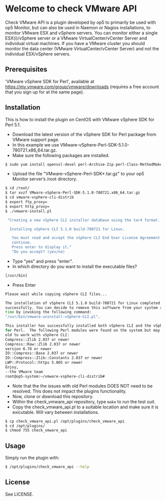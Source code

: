 # Welcome to check VMware API
Check VMware API is a plugin developed by op5 to primarily be used with op5
Monitor, but can also be used in Naemon or Nagios installations, to monitor
VMware ESX and vSphere servers. You can monitor either a single ESX(i)/vSphere
server or a VMware VirtualCenter/vCenter Server and individual virtual
machines. If you have a VMware cluster you should monitor the data center
(VMware VirtualCenter/vCenter Server) and not the individual ESX/vSphere
servers.

## Prerequisites
'VMware vSphere SDK for Perl', available at
https://my.vmware.com/group/vmware/downloads (requires a free account that you
sign up for at the same page).

## Installation
This is how to install the plugin on CentOS with VMware vSphere SDK for Perl
5.1.
- Download the latest version of the vSphere SDK for Perl package from VMware
  support page.
- In this example we use VMware-vSphere-Perl-SDK-5.1.0-780721.x86_64.tar.gz.
- Make sure the following packages are installed.
```bash
$ sudo yum install openssl-devel perl-Archive-Zip perl-Class-MethodMaker uuid-perl perl-SOAP-Lite perl-XML-SAX perl-XML-NamespaceSupport perl-XML-LibXML perl-MIME-Lite perl-MIME-Types perl-MailTools perl-TimeDate uuid libuuid perl-Data-Dump perl-UUID cpan libxml2-devel perl-libwww-perl perl-Test-MockObject perl-Test-Simple perl-Monitoring-Plugin perl-Class-Accessor perl-Config-Tiny
```
- Upload the file "VMware-vSphere-Perl-SDK*.tar.gz" to your op5 Monitor server’s
/root directory.
```bash
$ cd /root/
$ tar xvzf VMware-vSphere-Perl-SDK-5.1.0-780721.x86_64.tar.gz
$ cd vmware-vsphere-cli-distrib
$ export ftp_proxy=
$ export http_proxy=
$ ./vmware-install.pl

 "Creating a new vSphere CLI installer database using the tar4 format.

  Installing vSphere CLI 5.1.0 build-780721 for Linux.

   You must read and accept the vSphere CLI End User License Agreement to
   continue.
   Press enter to display it."
   "Do you accept? (yes/no)
```
- Type “yes” and press "enter".
- In which directory do you want to install the executable files?
```bash
[/usr/bin]
```
- Press Enter
```bash
Please wait while copying vSphere CLI files...

The installation of vSphere CLI 5.1.0 build-780721 for Linux completed
successfully. You can decide to remove this software from your system at any
time by invoking the following command:
"/usr/bin/vmware-uninstall-vSphere-CLI.pl".

This installer has successfully installed both vSphere CLI and the vSphere SDK
for Perl.  The following Perl modules were found on the system but may be too
old to work with vSphere CLI:
Compress::Zlib 2.037 or newer
Compress::Raw::Zlib 2.037 or newer
version 0.78 or newer
IO::Compress::Base 2.037 or newer
IO::Compress::Zlib::Constants 2.037 or newer
LWP::Protocol::https 5.805 or newer
Enjoy,
--the VMware team
root@op5-system:~/vmware-vsphere-cli-distrib#
```
- Note that the the issues with old Perl modules DOES NOT need to be resolved.
  This does not impact the plugins functionality.
- Now, clone or download this repository.
- Within the check_vmware_api repository, type `make` to run the test suit.
- Copy the check_vmware_api.pl to a suitable location and make sure it is
  exicutable. Will vary between installations.
```bash
$ cp check_vmware_api.pl /opt/plugins/check_vmware_api
$ cd /opt/plugins/
$ chmod 755 check_vmware_api
```

## Usage
Simply run the plugin with:
```bash
$ /opt/plugins/check_vmware_api --help
```

## License
See LICENSE.
